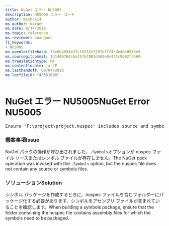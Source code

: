 ```yaml
---
title: NuGet エラー NU5005
description: NU5005 エラー コード
author: mishra14
ms.author: karann
ms.date: 8/14/2018
ms.topic: reference
ms.reviewer: anangaur
f1_keywords:
- NU5005
ms.openlocfilehash: f3e0b4894b37cf6332e7287a7f74ede40e0513e9
ms.sourcegitcommit: 1d1406764c6af5fb7801d462e0c4afc9092fa569
ms.translationtype: MT
ms.contentlocale: ja-JP
ms.lasthandoff: 09/04/2018
ms.locfileid: "43551690"
---
```

# <a name="nuget-error-nu5005"></a><span data-ttu-id="d3708-103">NuGet エラー NU5005</span><span class="sxs-lookup"><span data-stu-id="d3708-103">NuGet Error NU5005</span></span>
<pre>Ensure 'F:\project\project.nuspec' includes source and symbol files. For help on building symbols package, visit http://docs.nuget.org/.</pre>

### <a name="issue"></a><span data-ttu-id="d3708-104">懸案事項</span><span class="sxs-lookup"><span data-stu-id="d3708-104">Issue</span></span>

<span data-ttu-id="d3708-105">NuGet パックの操作が呼び出されました、`-Symbols`オプションが nuspec ファイル ソースまたはシンボル ファイルが存在しません。</span><span class="sxs-lookup"><span data-stu-id="d3708-105">The NuGet pack operation was invoked with the `-Symbols` option, but the nuspec file does not contain any source or symbols files.</span></span>


### <a name="solution"></a><span data-ttu-id="d3708-106">ソリューション</span><span class="sxs-lookup"><span data-stu-id="d3708-106">Solution</span></span>

<span data-ttu-id="d3708-107">シンボル パッケージを作成するときに、nuspec ファイルを含むフォルダーにパッケージ化する必要があります、シンボルをアセンブリ ファイルが含まれていることを確認します。</span><span class="sxs-lookup"><span data-stu-id="d3708-107">When building a symbols package, ensure that the folder containing the nuspec file contains assembly files for which the symbols need to be packaged.</span></span>

